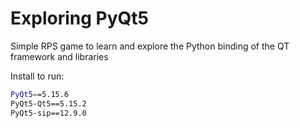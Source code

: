 # Exploring PyQt5

Simple RPS game to learn and explore the Python binding of the QT framework and libraries

Install to run:

```bash
PyQt5==5.15.6
PyQt5-Qt5==5.15.2
PyQt5-sip==12.9.0
```